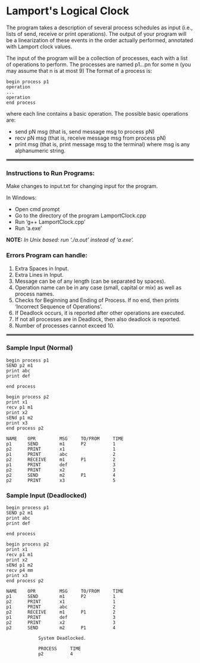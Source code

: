 # Lamport's Logical Clock

The program takes a description of several process schedules as input (i.e., lists of send, receive or print operations). The output of your program will be a linearization of these events in the order actually performed, annotated with Lamport clock values.

The input of the program will be a collection of processes, each with a list of operations to perform.
The processes are named p1...pn for some n (you may assume that n is at most 9) The format of
a process is:
```
begin process p1
operation
...
operation
end process 
```
where each line contains a basic operation. The possible basic operations are:
- send pN msg (that is, send message msg to process pN)
- recv pN msg (that is, receive message msg from process pN)
- print msg (that is, print message msg to the terminal)
where msg is any alphanumeric string.

<hr style="border:2px solid gray"> </hr>

### Instructions to Run Programs:

Make changes to input.txt for changing input for the program.

In Windows:
- Open cmd prompt
- Go to the directory of the program LamportClock.cpp
- Run ‘g++ LamportClock.cpp’
- Run ‘a.exe’

**NOTE:** *In Unix based: run ‘./a.out’ instead of ‘a.exe’.*

### Errors Program can handle:

1. Extra Spaces in Input.
2. Extra Lines in Input.
3. Message can be of any length (can be separated by spaces).
4. Operation name can be in any case (small, capital or mix) as well as process names.
5. Checks for Beginning and Ending of Process. If no end, then prints ‘Incorrect Sequence of Operations’.
6. If Deadlock occurs, it is reported after other operations are executed.
7. If not all processes are in Deadlock, then also deadlock is reported.
8. Number of processes cannot exceed 10.

<hr style="border:2px solid gray"> </hr>

### Sample Input (Normal)

```
begin process p1
SEND p2 m1
print abc
print def

end process

begin process p2
print x1
recv p1 m1
print x2
sENd p1 m2
print x3
end process p2
```

```
NAME    OPR         MSG     TO/FROM     TIME
p1      SEND        m1      P2          1
p2      PRINT       x1                  1
p1      PRINT       abc                 2
p2      RECEIVE     m1      P1          2
p1      PRINT       def                 3
p2      PRINT       x2                  3
p2      SEND        m2      P1          4
p2      PRINT       x3                  5
```


### Sample Input (Deadlocked)

```
begin process p1
SEND p2 m1
print abc
print def

end process

begin process p2
print x1
recv p1 m1
print x2
sENd p1 m2
recv p4 mm
print x3
end process p2
```

```
NAME    OPR         MSG     TO/FROM     TIME
p1      SEND        m1      P2          1
p2      PRINT       x1                  1
p1      PRINT       abc                 2
p2      RECEIVE     m1      P1          2
p1      PRINT       def                 3
p2      PRINT       x2                  3
p2      SEND        m2      P1          4

            System Deadlocked.
            
            PROCESS     TIME
            p2          4

```